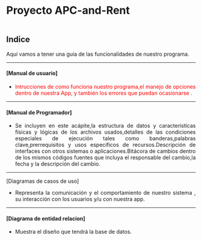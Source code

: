 # Proyecto APC-and-Rent
<img src=""> 

## Indice 

<p align="align">Aquí vamos a tener una guía de las funcionalidades de nuestro programa. </p>
<hr>

#### [Manual de usuario]

- <p align="justify" style="color: red; ">  Intrucciones de como funciona nuestro programa,el manejo de opciones dentro de nuestra App, y también los errores que puedan ocasionarse .</p>
<hr>

####   [Manual de Programador] 


- <p align="justify">Se incluyen en este acápite,la estructura de datos y características físicas y lógicas de los archivos usados,detalles de las condiciones especiales de ejecución tales como banderas,palabras clave,prerrequisitos y usos específicos de recursos.Descripción de interfaces con otros sistemas o aplicaciones.Bitácora de cambios dentro de los mismos códigos fuentes que incluya el responsable del cambio,la fecha y la descripción del cambio.</p>
<hr>
   [Diagramas de casos de uso]

- <p align="justify">Representa  la comunicación y el comportamiento de nuestro  sistema , su interacción con los usuarios y/u con nuestra app.</p>

<hr>

####  [Diagrama de entidad relacion]
- <p align="justify"> Muestra el diseño que tendrá la base de datos.</p>



